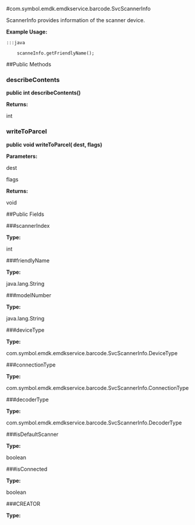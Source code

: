 #com.symbol.emdk.emdkservice.barcode.SvcScannerInfo

ScannerInfo provides information of the scanner device.



**Example Usage:**
	
	:::java	
	 	
	 	scanneInfo.getFriendlyName();


##Public Methods

### describeContents

**public int describeContents()**



**Returns:**

int

### writeToParcel

**public void writeToParcel( dest,  flags)**



**Parameters:**

dest

flags

**Returns:**

void

##Public Fields

###scannerIndex



**Type:**

int

###friendlyName



**Type:**

java.lang.String

###modelNumber



**Type:**

java.lang.String

###deviceType



**Type:**

com.symbol.emdk.emdkservice.barcode.SvcScannerInfo.DeviceType

###connectionType



**Type:**

com.symbol.emdk.emdkservice.barcode.SvcScannerInfo.ConnectionType

###decoderType



**Type:**

com.symbol.emdk.emdkservice.barcode.SvcScannerInfo.DecoderType

###isDefaultScanner



**Type:**

boolean

###isConnected



**Type:**

boolean

###CREATOR



**Type:**

<any>

